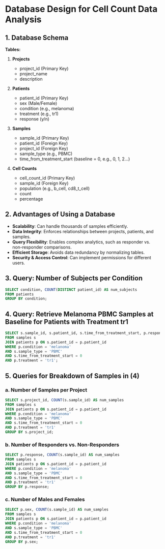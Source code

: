 # Database Design for Cell Count Data Analysis

## 1. Database Schema

**Tables:**

1. **Projects**
   - project_id (Primary Key)
   - project_name
   - description

2. **Patients**
   - patient_id (Primary Key)
   - sex (Male/Female)
   - condition (e.g., melanoma)
   - treatment (e.g., tr1)
   - response (y/n)

3. **Samples**
   - sample_id (Primary Key)
   - patient_id (Foreign Key)
   - project_id (Foreign Key)
   - sample_type (e.g., PBMC)
   - time_from_treatment_start (baseline = 0, e.g., 0, 1, 2...)

4. **Cell Counts**
   - cell_count_id (Primary Key)
   - sample_id (Foreign Key)
   - population (e.g., b_cell, cd8_t_cell)
   - count
   - percentage

## 2. Advantages of Using a Database

- **Scalability**: Can handle thousands of samples efficiently.
- **Data Integrity**: Enforces relationships between projects, patients, and samples.
- **Query Flexibility**: Enables complex analytics, such as responder vs. non-responder comparisons.
- **Efficient Storage**: Avoids data redundancy by normalizing tables.
- **Security & Access Control**: Can implement permissions for different users.


## 3. Query: Number of Subjects per Condition

```sql
SELECT condition, COUNT(DISTINCT patient_id) AS num_subjects
FROM patients
GROUP BY condition;
```

## 4. Query: Retrieve Melanoma PBMC Samples at Baseline for Patients with Treatment tr1

```sql
SELECT s.sample_id, s.patient_id, s.time_from_treatment_start, p.response
FROM samples s
JOIN patients p ON s.patient_id = p.patient_id
WHERE p.condition = 'melanoma'
AND s.sample_type = 'PBMC'
AND s.time_from_treatment_start = 0
AND p.treatment = 'tr1';
```

## 5. Queries for Breakdown of Samples in (4)

### a. Number of Samples per Project

```sql
SELECT s.project_id, COUNT(s.sample_id) AS num_samples
FROM samples s
JOIN patients p ON s.patient_id = p.patient_id
WHERE p.condition = 'melanoma'
AND s.sample_type = 'PBMC'
AND s.time_from_treatment_start = 0
AND p.treatment = 'tr1'
GROUP BY s.project_id;
```

### b. Number of Responders vs. Non-Responders

```sql
SELECT p.response, COUNT(s.sample_id) AS num_samples
FROM samples s
JOIN patients p ON s.patient_id = p.patient_id
WHERE p.condition = 'melanoma'
AND s.sample_type = 'PBMC'
AND s.time_from_treatment_start = 0
AND p.treatment = 'tr1'
GROUP BY p.response;
```

### c. Number of Males and Females

```sql
SELECT p.sex, COUNT(s.sample_id) AS num_samples
FROM samples s
JOIN patients p ON s.patient_id = p.patient_id
WHERE p.condition = 'melanoma'
AND s.sample_type = 'PBMC'
AND s.time_from_treatment_start = 0
AND p.treatment = 'tr1'
GROUP BY p.sex;
```